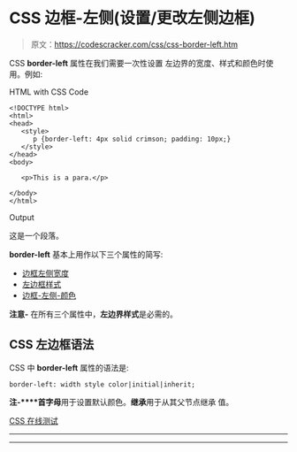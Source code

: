 # CSS 边框-左侧(设置/更改左侧边框)

> 原文：<https://codescracker.com/css/css-border-left.htm>

CSS **border-left** 属性在我们需要一次性设置 左边界的宽度、样式和颜色时使用。例如:

HTML with CSS Code

```
<!DOCTYPE html>
<html>
<head>
   <style>
      p {border-left: 4px solid crimson; padding: 10px;}
   </style>
</head>
<body>

   <p>This is a para.</p>

</body>
</html>
```

Output

这是一个段落。

**border-left** 基本上用作以下三个属性的简写:

*   [边框左侧宽度](/css/css-border-left-width.htm)
*   [左边框样式](/css/css-border-left-style.htm)
*   [边框-左侧-颜色](/css/css-border-left-color.htm)

**注意-** 在所有三个属性中，**左边界样式**是必需的。

## CSS 左边框语法

CSS 中 **border-left** 属性的语法是:

```
border-left: width style color|initial|inherit;
```

**注-****首字母**用于设置默认颜色。**继承**用于从其父节点继承 值。

[CSS 在线测试](/exam/showtest.php?subid=5)

* * *

* * *